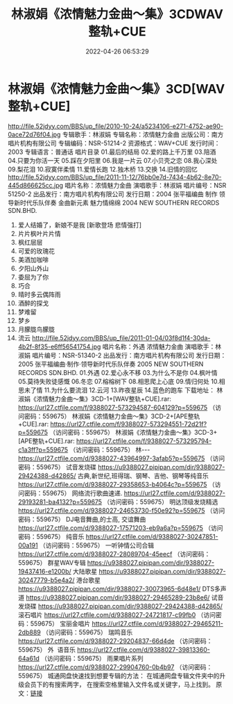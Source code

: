 ﻿---
title: 林淑娟《浓情魅力金曲～集》3CDWAV整轨+CUE
date: 2022-04-26 06:53:29
categories: WAV车载音乐、镜像
tags: 国语流行
---
# 林淑娟《浓情魅力金曲～集》3CD[WAV整轨+CUE]

http://file.52jdyy.com/BBS/up_file/2010-10-24/a5234106-e271-4752-ae90-0ace72d76f04.jpg
专辑歌手：林淑娟
专辑名称：浓情魅力金曲
出版公司：南方唱片机构有限公司
专辑编码：NSR-51214-2
资源格式：WAV+CUE
发行时间：2003
专辑语言：普通话
唱片目录
01.最后的结局
02.爱的路上千万里
03.陪酒
04.只要为你活一天
05.踩在夕阳里
06.我是一片云
07.小贝壳之恋
08.我心深处
09.梨花泪
10.寂寞伴柔情
11.爱情长跑
12.独木桥
13.交换
14.旧情的回忆
http://file.52jdyy.com/BBS/up_file/2011-11-12/76bb0e7d-7434-4b62-8e70-445d866625cc.jpg
唱片名称：浓情魅力金曲
演唱歌手：林淑娟
唱片编号：NSR 51250-2
出品发行：南方唱片机构有限公司
发行日期：2004
张平福编曲 制作 领导新时代乐队伴奏
金曲新元素 魅力情绵绵
2004 NEW SOUTHERN RECORDS SDN.BHD.
01. 爱人结婚了，新娘不是我 [新歌登场 悲情强打]
02. 片片枫叶片片情
03. 枫红层层
04. 可爱的玫瑰花
05. 美酒加咖啡
06. 夕阳山外山
07. 委屈为了你
08. 巧合
09. 晴时多云偶阵雨
10. 酒醉的探戈
11. 梦难留
12. 梦乡
13. 月朦胧鸟朦胧
14. 流云
http://file.52jdyy.com/BBS/up_file/2011-01-04/03f8d1f4-30da-4b2f-8f35-e6ff56541754.jpg
唱片名称：外遇 浓情魅力金曲
演唱歌手：林淑娟
唱片编号：NSR-51340-2
出品发行：南方唱片机构有限公司
发行日期：2005
张平福编曲·制作·领导新时代乐队伴奏
2005 NEW SOUTHERN RECORDS SDN.BHD.
01.外遇
02.爱心永不移
03.为什么不是你
04.枫叶情
05.莫待失败徒感慨
06.冬恋
07.榕榕树下
08.相思爬上心底
09.情归何处
10.相思未了情
11.为什么要流泪
12.云河
13.昨夜星辰
14.蓝色的跑车
下载地址：
林淑娟《浓情魅力金曲～集》3CD-1+[WAV整轨+CUE].rar: https://url27.ctfile.com/f/9388027-573294587-604129?p=559675
（访问密码：559675）
林淑娟《浓情魅力金曲～集》3CD-2+[APE整轨+CUE].rar: https://url27.ctfile.com/f/9388027-573294551-72d21f?p=559675
（访问密码：559675）
林淑娟《浓情魅力金曲～集》3CD-3+[APE整轨+CUE].rar: https://url27.ctfile.com/f/9388027-573295794-c1a3ff?p=559675
（访问密码：559675）
林---
https://url27.ctfile.com/d/9388027-43964997-3afab5?p=559675
（访问密码：559675）
试音发烧碟
https://u9388027.pipipan.com/dir/9388027-29424388-d42865/
古典,新世纪,班得瑞、钢琴、吉他、钢琴等纯音乐
https://url27.ctfile.com/d/9388027-29358653-b4064c?p=559675
（访问密码：559675）
网络流行歌曲速递.
https://url27.ctfile.com/d/9388027-29193281-ba4132?p=559675
（访问密码：559675）
明达顶级发烧精选
https://url27.ctfile.com/d/9388027-24653730-f50e92?p=559675
（访问密码：559675）
DJ电音舞曲,的士高, 交谊舞曲
https://url27.ctfile.com/d/9388027-17571203-eb9a6a?p=559675
（访问密码：559675）
纯音乐
https://url27.ctfile.com/d/9388027-30247851-00a191
（访问密码：559675）
一听钟情公司合辑
https://url27.ctfile.com/d/9388027-28089704-45eecf
（访问密码：559675）
群星WAV专辑
https://u9388027.pipipan.com/dir/9388027-19437416-e1200b/
大陆歌星
https://u9388027.pipipan.com/dir/9388027-30247779-b5e4a2/
港台歌星
https://u9388027.pipipan.com/dir/9388027-30073965-6d48e1/
DTS多声道
https://u9388027.pipipan.com/dir/9388027-29465289-23b8e6/
试音发烧碟
https://u9388027.pipipan.com/dir/9388027-29424388-d42865/
滚石唱片
https://url27.ctfile.com/d/9388027-24721817-c99fb0
（访问密码：559675）
宝丽金唱片
https://url27.ctfile.com/d/9388027-29465211-2db889
（访问密码：559675）
瑞鸣音乐
https://url27.ctfile.com/d/9388027-29204837-66d4de
（访问密码：559675）
外  语音乐
https://url27.ctfile.com/d/9388027-39813360-64a61d
（访问密码：559675）
雨果唱片系列
https://url27.ctfile.com/d/9388027-29904760-0b4b97
（访问密码：559675）
城通网盘快速找到想要专辑的方法：
在城通网盘专辑文件夹中的升级会员下的有搜索两字，
在搜索空格里输入文件名或关键字，马上找到。
原文：[链接](https://blog.sina.com.cn/s/blog_1647c7e7601030wvg.html)
